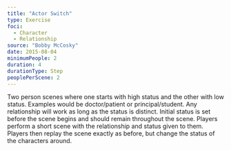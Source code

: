 ```yaml
---
title: "Actor Switch"
type: Exercise
foci:
  - Character
  - Relationship
source: "Bobby McCosky"
date: 2015-08-04
minimumPeople: 2
duration: 4
durationType: Step
peoplePerScene: 2
---
```


Two person scenes where one starts with high status and the other with low status.
Examples would be doctor/patient or principal/student.
Any relationship will work as long as the status is distinct.
Initial status is set before the scene begins and should remain throughout the scene.
Players perform a short scene with the relationship and status given to them.
Players then replay the scene exactly as before, but change the status of the characters around.
